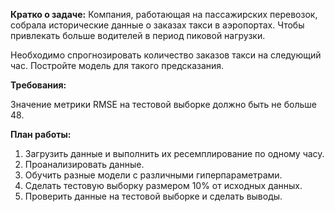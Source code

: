 **Кратко о задаче:**
Компания, работающая на пассажирских перевозок, собрала исторические данные о заказах такси в аэропортах. Чтобы привлекать больше водителей в период пиковой нагрузки. 

Необходимо спрогнозировать количество заказов такси на следующий час. Постройте модель для такого предсказания.

**Требования:**

Значение метрики RMSE на тестовой выборке должно быть не больше 48.

**План работы:**

1. Загрузить данные и выполнить их ресемплирование по одному часу.
2. Проанализировать данные.
3. Обучить разные модели с различными гиперпараметрами.
4. Сделать тестовую выборку размером 10% от исходных данных.
5. Проверить данные на тестовой выборке и сделать выводы.
